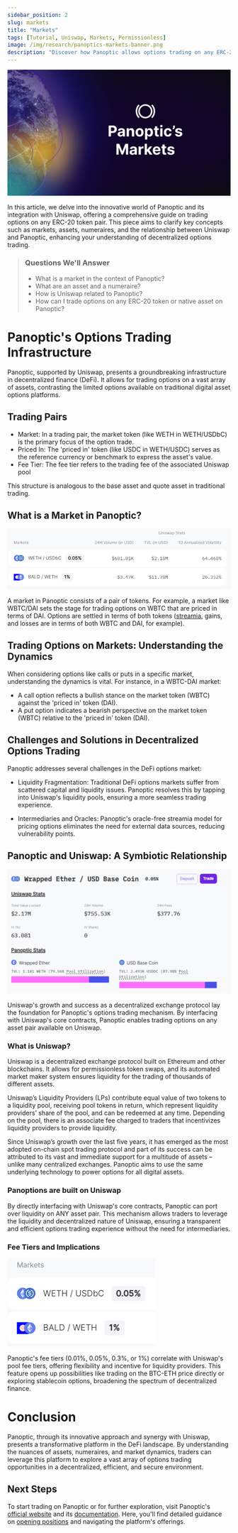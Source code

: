 ```yaml
---
sidebar_position: 2
slug: markets
title: "Markets"
tags: [Tutorial, Uniswap, Markets, Permissionless]
image: /img/research/panoptics-markets-banner.png
description: "Discover how Panoptic allows options trading on any ERC-20 token or native asset."
---
```


![](./markets/panoptics-markets-banner.png)

In this article, we delve into the innovative world of Panoptic and its integration with Uniswap, offering a comprehensive guide on trading options on any ERC-20 token pair. This piece aims to clarify key concepts such as markets, assets, numeraires, and the relationship between Uniswap and Panoptic, enhancing your understanding of decentralized options trading.

>### Questions We'll Answer
>
>-   What is a market in the context of Panoptic?
>-   What are an asset and a numeraire?
>-   How is Uniswap related to Panoptic?
>-   How can I trade options on any ERC-20 token or native asset on Panoptic?
    

  

# Panoptic's Options Trading Infrastructure

Panoptic, supported by Uniswap, presents a groundbreaking infrastructure in decentralized finance (DeFi). It allows for trading options on a vast array of assets, contrasting the limited options available on traditional digital asset options platforms.

  

## Trading Pairs

-   Market: In a trading pair, the market token (like WETH in WETH/USDbC) is the primary focus of the option trade. 
-   Priced In: The 'priced in' token (like USDC in WETH/USDC) serves as the reference currency or benchmark to express the asset's value.
-   Fee Tier: The fee tier refers to the trading fee of the associated Uniswap pool
    

This structure is analogous to the base asset and quote asset in traditional trading.

  

## What is a Market in Panoptic?

![](./markets/1.png)

A market in Panoptic consists of a pair of tokens. For example, a market like WBTC/DAI sets the stage for trading options on WBTC that are priced in terms of DAI. Options are settled in terms of both tokens ([streamia](https://panoptic.xyz/blog/streamia-defi-native-options-pricing), gains, and losses are in terms of both WBTC and DAI, for example).

  

## Trading Options on Markets: Understanding the Dynamics

When considering options like calls or puts in a specific market, understanding the dynamics is vital. For instance, in a WBTC-DAI market:

-   A call option reflects a bullish stance on the market token (WBTC) against the 'priced in' token (DAI).
-   A put option indicates a bearish perspective on the market token (WBTC) relative to the 'priced in' token (DAI).  

## Challenges and Solutions in Decentralized Options Trading

Panoptic addresses several challenges in the DeFi options market:

-   Liquidity Fragmentation: Traditional DeFi options markets suffer from scattered capital and liquidity issues. Panoptic resolves this by tapping into Uniswap's liquidity pools, ensuring a more seamless trading experience.
    
-   Intermediaries and Oracles: Panoptic's oracle-free streamia model for pricing options eliminates the need for external data sources, reducing vulnerability points.

## Panoptic and Uniswap: A Symbiotic Relationship

![](./markets/2.png)

Uniswap's growth and success as a decentralized exchange protocol lay the foundation for Panoptic's options trading mechanism. By interfacing with Uniswap's core contracts, Panoptic enables trading options on any asset pair available on Uniswap.

### What is Uniswap?

Uniswap is a decentralized exchange protocol built on Ethereum and other blockchains. It allows for permissionless token swaps, and its automated market maker system ensures liquidity for the trading of thousands of different assets.

  

Uniswap’s Liquidity Providers (LPs) contribute equal value of two tokens to a liquidity pool, receiving pool tokens in return, which represent liquidity providers’ share of the pool, and can be redeemed at any time. Depending on the pool, there is an associate fee charged to traders that incentivizes liquidity providers to provide liquidity.

  

Since Uniswap’s growth over the last five years, it has emerged as the most adopted on-chain spot trading protocol and part of its success can be attributed to its vast and immediate support for a multitude of assets – unlike many centralized exchanges. Panoptic aims to use the same underlying technology to power options for all digital assets.

### Panoptions are built on Uniswap

By directly interfacing with Uniswap's core contracts, Panoptic can port over liquidity on ANY asset pair. This mechanism allows traders to leverage the liquidity and decentralized nature of Uniswap, ensuring a transparent and efficient options trading experience without the need for intermediaries.

### Fee Tiers and Implications

![](./markets/3.png)

Panoptic's fee tiers (0.01%, 0.05%, 0.3%, or 1%) correlate with Uniswap's pool fee tiers, offering flexibility and incentive for liquidity providers. This feature opens up possibilities like trading on the BTC-ETH price directly or exploring stablecoin options, broadening the spectrum of decentralized finance.

# Conclusion

Panoptic, through its innovative approach and synergy with Uniswap, presents a transformative platform in the DeFi landscape. By understanding the nuances of assets, numeraires, and market dynamics, traders can leverage this platform to explore a vast array of options trading opportunities in a decentralized, efficient, and secure environment.

## Next Steps

To start trading on Panoptic or for further exploration, visit Panoptic's [official website](https://www.panoptic.xyz) and its [documentation](https://docs.panoptic.xyz). Here, you'll find detailed guidance on [opening positions](https://panoptic.xyz/research/opening-a-position-on-panoptic) and navigating the platform's offerings.